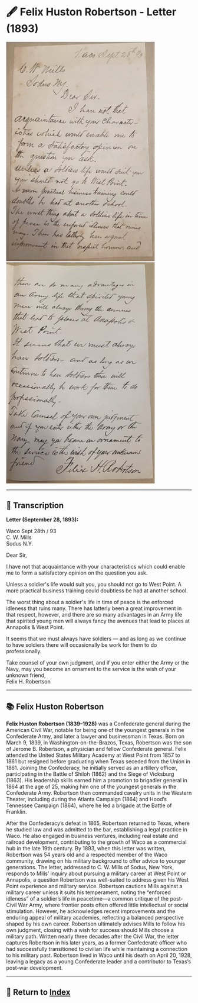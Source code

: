 # 🖋️ Felix Huston Robertson - Letter (1893)

<a href="assets/Felix_Huston_Robertson_Letter_1.jpg" target="_blank">
  <img src="assets/Felix_Huston_Robertson_Letter_1.jpg" alt="Felix Huston Robertson Letter 1" style="max-width: 80%; height: auto;"/>
</a>
<a href="assets/Felix_Huston_Robertson_Letter_2.jpg" target="_blank">
  <img src="assets/Felix_Huston_Robertson_Letter_2.jpg" alt="Felix Huston Robertson Letter 2" style="max-width: 80%; height: auto;"/>
</a>

---

## 📜 Transcription

**Letter (September 28, 1893):**  

Waco Sept 28th / 93  
C. W. Mills  
Sodus N.Y.  

Dear Sir,  

I have not that acquaintance with your characteristics which could enable me to form a satisfactory opinion on the question you ask.  

Unless a soldier's life would suit you, you should not go to West Point. A more practical business training could doubtless be had at another school.  

The worst thing about a soldier's life in time of peace is the enforced idleness that ruins many. There has latterly been a great improvement in that respect, however, and there are so many advantages in an Army life that spirited young men will always fancy the avenues that lead to places at Annapolis & West Point.  

It seems that we must always have soldiers — and as long as we continue to have soldiers there will occasionally be work for them to do professionally.  

Take counsel of your own judgment, and if you enter either the Army or the Navy, may you become an ornament to the service is the wish of your unknown friend,  
Felix H. Robertson  

---

## 📚 Felix Huston Robertson

**Felix Huston Robertson (1839–1928)** was a Confederate general during the American Civil War, notable for being one of the youngest generals in the Confederate Army, and later a lawyer and businessman in Texas. Born on March 9, 1839, in Washington-on-the-Brazos, Texas, Robertson was the son of Jerome B. Robertson, a physician and fellow Confederate general. Felix attended the United States Military Academy at West Point from 1857 to 1861 but resigned before graduating when Texas seceded from the Union in 1861. Joining the Confederacy, he initially served as an artillery officer, participating in the Battle of Shiloh (1862) and the Siege of Vicksburg (1863). His leadership skills earned him a promotion to brigadier general in 1864 at the age of 25, making him one of the youngest generals in the Confederate Army. Robertson then commanded cavalry units in the Western Theater, including during the Atlanta Campaign (1864) and Hood’s Tennessee Campaign (1864), where he led a brigade at the Battle of Franklin.

After the Confederacy’s defeat in 1865, Robertson returned to Texas, where he studied law and was admitted to the bar, establishing a legal practice in Waco. He also engaged in business ventures, including real estate and railroad development, contributing to the growth of Waco as a commercial hub in the late 19th century. By 1893, when this letter was written, Robertson was 54 years old and a respected member of the Waco community, drawing on his military background to offer advice to younger generations. The letter, addressed to C. W. Mills of Sodus, New York, responds to Mills’ inquiry about pursuing a military career at West Point or Annapolis, a question Robertson was well-suited to address given his West Point experience and military service. Robertson cautions Mills against a military career unless it suits his temperament, noting the “enforced idleness” of a soldier’s life in peacetime—a common critique of the post-Civil War Army, where frontier posts often offered little intellectual or social stimulation. However, he acknowledges recent improvements and the enduring appeal of military academies, reflecting a balanced perspective shaped by his own career. Robertson ultimately advises Mills to follow his own judgment, closing with a wish for success should Mills choose a military path. Written nearly three decades after the Civil War, the letter captures Robertson in his later years, as a former Confederate officer who had successfully transitioned to civilian life while maintaining a connection to his military past. Robertson lived in Waco until his death on April 20, 1928, leaving a legacy as a young Confederate leader and a contributor to Texas’s post-war development.

---

## 🔗 Return to [Index](index.md)